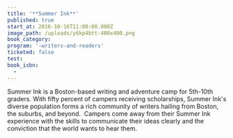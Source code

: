 ```yaml
---
title: '**Summer Ink**'
published: true
start_at: 2016-10-16T11:00:00.000Z
image_path: /uploads/y6kp4btt-400x400.png
book_category:
program: '-writers-and-readers'
ticketed: false
test:
book_isbn:
  -
---
```



Summer Ink is a Boston-based writing and adventure camp for 5th-10th graders. With fifty percent of campers receiving scholarships, Summer Ink's diverse population forms a rich community of writers hailing from Boston, the suburbs, and beyond.  Campers come away from their Summer Ink experience with the skills to communicate their ideas clearly and the conviction that the world wants to hear them.